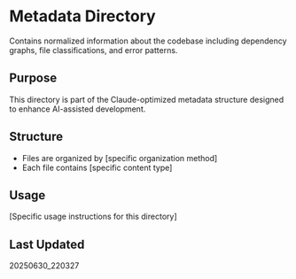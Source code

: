 # Metadata Directory

Contains normalized information about the codebase including dependency graphs, file classifications, and error patterns.

## Purpose
This directory is part of the Claude-optimized metadata structure designed to enhance AI-assisted development.

## Structure
- Files are organized by [specific organization method]
- Each file contains [specific content type]

## Usage
[Specific usage instructions for this directory]

## Last Updated
20250630_220327

